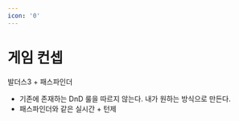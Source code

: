 ```yaml
---
icon: '0'
---
```


# 게임 컨셉

발더스3 + 패스파인더

* 기존에 존재하는 DnD 룰을 따르지 않는다. 내가 원하는 방식으로 만든다.
* 패스파인더와 같은 실시간 + 턴제



